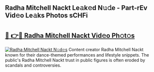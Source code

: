 ## Radha Mitchell Nackt Le𝚊k𝚎d N𝚞𝚍e - Part-rEv Vid𝚎o Le𝚊ks Photos sCHFi

# <h2><a href="http://fbaoe45.evod.top/?m=Radha+Mitchell+Nackt">🔗 👉🔴 Radha Mitchell Nackt Vid𝚎o Ph𝚘t𝚘s</a></h2>

[![Radha Mitchell Nackt N𝚞d𝚎s](https://i.imgur.com/8V9OHl7.gif)](http://fbaoe45.evod.top/?m=Radha+Mitchell+Nackt)
Content creator Radha Mitchell Nackt known for their dance-themed performances and lifestyle snippets. The public's Radha Mitchell Nackt trust in public figures is often eroded by scandals and controversies. 
